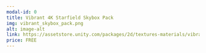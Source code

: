 ```yaml
---
modal-id: 0
title: Vibrant 4K Starfield Skybox Pack
img: vibrant_skybox_pack.png
alt: image-alt
link: https://assetstore.unity.com/packages/2d/textures-materials/vibrant-4k-starfield-skybox-pack-292597
price: FREE
---
```

